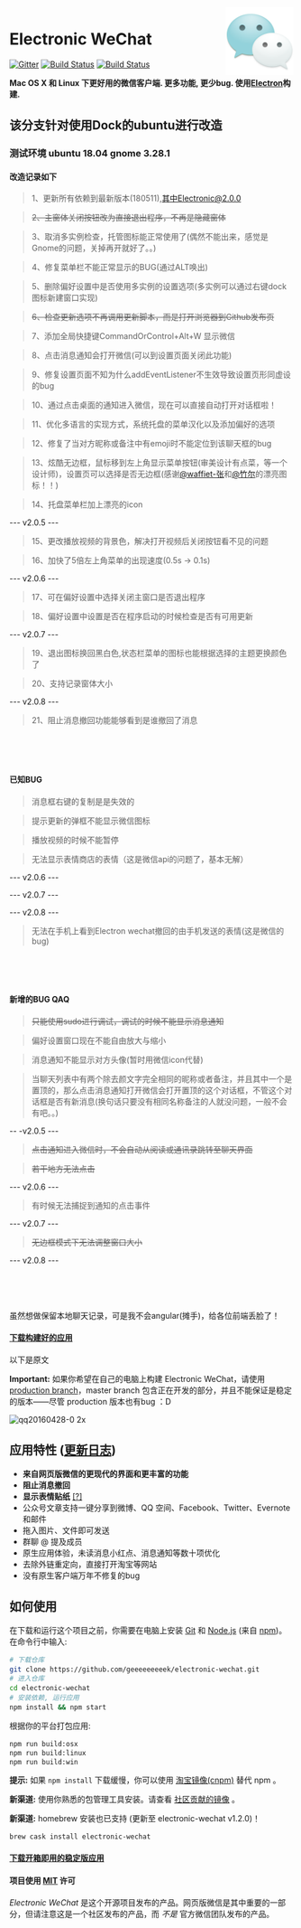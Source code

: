 <img src="assets/icon.png" alt="logo" height="120" align="right" />

# Electronic WeChat

[![Gitter](https://badges.gitter.im/geeeeeeeeek/electronic-wechat.svg)](https://gitter.im/geeeeeeeeek/electronic-wechat?utm_source=badge&utm_medium=badge&utm_campaign=pr-badge&utm_content=body_badge)  [![Build Status](https://travis-ci.org/geeeeeeeeek/electronic-wechat.svg?branch=master)](https://travis-ci.org/geeeeeeeeek/electronic-wechat)  [![Build Status](https://img.shields.io/badge/README-切换语言-yellow.svg)](README_en.md)

**Mac OS X 和 Linux 下更好用的微信客户端. 更多功能, 更少bug. 使用[Electron](https://github.com/atom/electron)构建.**

## 该分支针对使用Dock的ubuntu进行改造

### 测试环境 ubuntu 18.04 gnome 3.28.1

#### 改造记录如下

> 1、更新所有依赖到最新版本(180511),其中Electronic@2.0.0

> ~~2、主窗体关闭按钮改为直接退出程序，不再是隐藏窗体~~

> 3、取消多实例检查，托管图标能正常使用了(偶然不能出来，感觉是Gnome的问题，关掉再开就好了。。)

> 4、修复菜单栏不能正常显示的BUG(通过ALT唤出)

> 5、删除偏好设置中是否使用多实例的设置选项(多实例可以通过右键dock图标新建窗口实现)

> ~~6、检查更新选项不再调用更新脚本，而是打开浏览器到Github发布页~~

> 7、添加全局快捷键CommandOrControl+Alt+W 显示微信

> 8、点击消息通知会打开微信(可以到设置页面关闭此功能)

> 9、修复设置页面不知为什么addEventListener不生效导致设置页形同虚设的bug

> 10、通过点击桌面的通知进入微信，现在可以直接自动打开对话框啦！

> 11、优化多语言的实现方式，系统托盘的菜单汉化以及添加偏好的选项

> 12、修复了当对方昵称或备注中有emoji时不能定位到该聊天框的bug

> 13、炫酷无边框，鼠标移到左上角显示菜单按钮(审美设计有点菜，等一个设计师)，设置页可以选择是否无边框(感谢[@waffiet-张](http://www.iconfont.cn/user/detail?spm=a313x.7781069.0.d214f71f6&uid=4435557)和[@竹尔](http://www.iconfont.cn/user/detail?spm=a313x.7781069.0.d214f71f6&uid=51853)的漂亮图标！！)

> 14、托盘菜单栏加上漂亮的icon

--- v2.0.5 ---

> 15、更改播放视频的背景色，解决打开视频后关闭按钮看不见的问题

> 16、加快了5倍左上角菜单的出现速度(0.5s → 0.1s)

--- v2.0.6 ---

> 17、可在偏好设置中选择关闭主窗口是否退出程序

> 18、偏好设置中设置是否在程序启动的时候检查是否有可用更新

--- v2.0.7 ---

> 19、退出图标换回黑白色,状态栏菜单的图标也能根据选择的主题更换颜色了

> 20、支持记录窗体大小

--- v2.0.8 ---

> 21、阻止消息撤回功能能够看到是谁撤回了消息

<br>
<br>
<br>

#### 已知BUG

> 消息框右键的复制是是失效的

> 提示更新的弹框不能显示微信图标

> 播放视频的时候不能暂停

> 无法显示表情商店的表情（这是微信api的问题了，基本无解）

--- v2.0.6 ---

--- v2.0.7 ---

--- v2.0.8 ---

> 无法在手机上看到Electron wechat撤回的由手机发送的表情(这是微信的bug)

<br>
<br>
<br>

#### 新增的BUG QAQ

> ~~只能使用sudo进行调试，调试的时候不能显示消息通知~~

> 偏好设置窗口现在不能自由放大与缩小

> 消息通知不能显示对方头像(暂时用微信icon代替)

> 当聊天列表中有两个除去颜文字完全相同的昵称或者备注，并且其中一个是置顶的，那么点击消息通知打开微信会打开置顶的这个对话框，不管这个对话框是否有新消息(换句话只要没有相同名称备注的人就没问题，一般不会有吧。。)

-- -v2.0.5 ---

> ~~点击通知进入微信时，不会自动从阅读或通讯录跳转至聊天界面~~

> ~~若干地方无法点击~~

--- v2.0.6 ---

> 有时候无法捕捉到通知的点击事件

--- v2.0.7 ---

> ~~无边框模式下无法调整窗口大小~~

--- v2.0.8 ---


<br>
<br>
<br>

虽然想做保留本地聊天记录，可是我不会angular(摊手)，给各位前端丢脸了！

#### [下载构建好的应用](https://github.com/kooritea/electronic-wechat/releases)

以下是原文



**Important:** 如果你希望在自己的电脑上构建 Electronic WeChat，请使用 [production branch](https://github.com/geeeeeeeeek/electronic-wechat/tree/production)，master branch 包含正在开发的部分，并且不能保证是稳定的版本——尽管 production 版本也有bug ：D

![qq20160428-0 2x](https://cloud.githubusercontent.com/assets/7262715/14876747/ff691ade-0d49-11e6-8435-cb1fac91b3c2.png)

## 应用特性 ([更新日志](CHANGELOG.md))

-  **来自网页版微信的更现代的界面和更丰富的功能**
-  **阻止消息撤回**
-  **显示表情贴纸** [[?]](https://github.com/geeeeeeeeek/electronic-wechat/issues/2)
-  公众号文章支持一键分享到微博、QQ 空间、Facebook、Twitter、Evernote 和邮件
-  拖入图片、文件即可发送
-  群聊 @ 提及成员
-  原生应用体验，未读消息小红点、消息通知等数十项优化
-  去除外链重定向，直接打开淘宝等网站
-  没有原生客户端万年不修复的bug

## 如何使用

在下载和运行这个项目之前，你需要在电脑上安装 [Git](https://git-scm.com) 和 [Node.js](https://nodejs.org/en/download/) (来自 [npm](https://www.npmjs.com/))。在命令行中输入:

``` bash
# 下载仓库
git clone https://github.com/geeeeeeeeek/electronic-wechat.git
# 进入仓库
cd electronic-wechat
# 安装依赖, 运行应用
npm install && npm start
```

根据你的平台打包应用:

``` shell
npm run build:osx
npm run build:linux
npm run build:win
```

**提示:** 如果 `npm install` 下载缓慢，你可以使用 [淘宝镜像(cnpm)](http://npm.taobao.org/) 替代 npm 。

**新渠道:** 使用你熟悉的包管理工具安装。请查看 [社区贡献的镜像](https://github.com/geeeeeeeeek/electronic-wechat/wiki/System-Support-Matrix#%E7%A4%BE%E5%8C%BA%E8%B4%A1%E7%8C%AE%E7%9A%84%E5%AE%89%E8%A3%85%E5%8C%85) 。

**新渠道:** homebrew 安装也已支持 (更新至 electronic-wechat v1.2.0)！

```bash
brew cask install electronic-wechat
```

#### [下载开箱即用的稳定版应用](https://github.com/geeeeeeeeek/electronic-wechat/releases)

#### 项目使用 [MIT](LICENSE.md) 许可

*Electronic WeChat* 是这个开源项目发布的产品。网页版微信是其中重要的一部分，但请注意这是一个社区发布的产品，而 *不是* 官方微信团队发布的产品。
